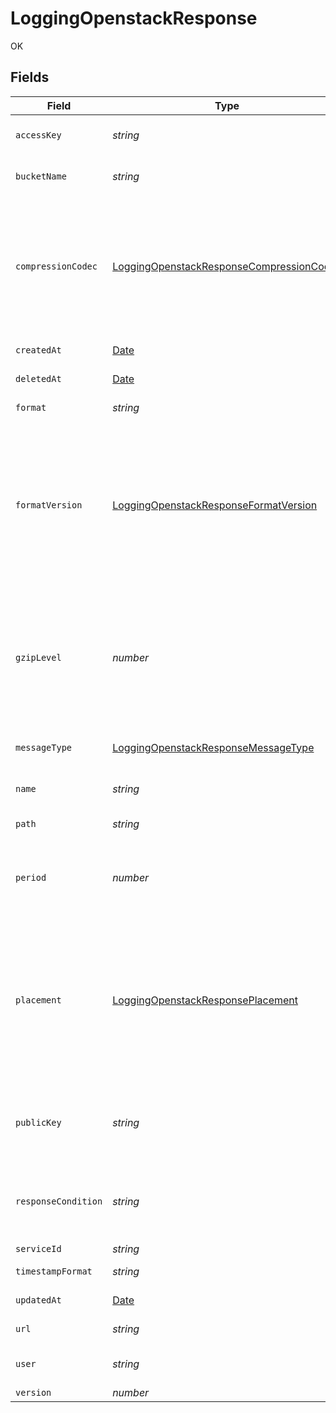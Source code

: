 # LoggingOpenstackResponse

OK


## Fields

| Field                                                                                                                                                                                                                      | Type                                                                                                                                                                                                                       | Required                                                                                                                                                                                                                   | Description                                                                                                                                                                                                                | Example                                                                                                                                                                                                                    |
| -------------------------------------------------------------------------------------------------------------------------------------------------------------------------------------------------------------------------- | -------------------------------------------------------------------------------------------------------------------------------------------------------------------------------------------------------------------------- | -------------------------------------------------------------------------------------------------------------------------------------------------------------------------------------------------------------------------- | -------------------------------------------------------------------------------------------------------------------------------------------------------------------------------------------------------------------------- | -------------------------------------------------------------------------------------------------------------------------------------------------------------------------------------------------------------------------- |
| `accessKey`                                                                                                                                                                                                                | *string*                                                                                                                                                                                                                   | :heavy_minus_sign:                                                                                                                                                                                                         | Your OpenStack account access key.                                                                                                                                                                                         |                                                                                                                                                                                                                            |
| `bucketName`                                                                                                                                                                                                               | *string*                                                                                                                                                                                                                   | :heavy_minus_sign:                                                                                                                                                                                                         | The name of your OpenStack container.                                                                                                                                                                                      |                                                                                                                                                                                                                            |
| `compressionCodec`                                                                                                                                                                                                         | [LoggingOpenstackResponseCompressionCodec](../../models/shared/loggingopenstackresponsecompressioncodec.md)                                                                                                                | :heavy_minus_sign:                                                                                                                                                                                                         | The codec used for compressing your logs. Valid values are `zstd`, `snappy`, and `gzip`. Specifying both `compression_codec` and `gzip_level` in the same API request will result in an error.                             |                                                                                                                                                                                                                            |
| `createdAt`                                                                                                                                                                                                                | [Date](https://developer.mozilla.org/en-US/docs/Web/JavaScript/Reference/Global_Objects/Date)                                                                                                                              | :heavy_minus_sign:                                                                                                                                                                                                         | Date and time in ISO 8601 format.                                                                                                                                                                                          | 2020-04-09T18:14:30Z                                                                                                                                                                                                       |
| `deletedAt`                                                                                                                                                                                                                | [Date](https://developer.mozilla.org/en-US/docs/Web/JavaScript/Reference/Global_Objects/Date)                                                                                                                              | :heavy_minus_sign:                                                                                                                                                                                                         | Date and time in ISO 8601 format.                                                                                                                                                                                          | 2020-04-09T18:14:30Z                                                                                                                                                                                                       |
| `format`                                                                                                                                                                                                                   | *string*                                                                                                                                                                                                                   | :heavy_minus_sign:                                                                                                                                                                                                         | A Fastly [log format string](https://docs.fastly.com/en/guides/custom-log-formats).                                                                                                                                        | %h %l %u %t "%r" %&gt;s %b                                                                                                                                                                                                 |
| `formatVersion`                                                                                                                                                                                                            | [LoggingOpenstackResponseFormatVersion](../../models/shared/loggingopenstackresponseformatversion.md)                                                                                                                      | :heavy_minus_sign:                                                                                                                                                                                                         | The version of the custom logging format used for the configured endpoint. The logging call gets placed by default in `vcl_log` if `format_version` is set to `2` and in `vcl_deliver` if `format_version` is set to `1`.<br/> | 2                                                                                                                                                                                                                          |
| `gzipLevel`                                                                                                                                                                                                                | *number*                                                                                                                                                                                                                   | :heavy_minus_sign:                                                                                                                                                                                                         | The level of gzip encoding when sending logs (default `0`, no compression). Specifying both `compression_codec` and `gzip_level` in the same API request will result in an error.                                          | 0                                                                                                                                                                                                                          |
| `messageType`                                                                                                                                                                                                              | [LoggingOpenstackResponseMessageType](../../models/shared/loggingopenstackresponsemessagetype.md)                                                                                                                          | :heavy_minus_sign:                                                                                                                                                                                                         | How the message should be formatted.                                                                                                                                                                                       | classic                                                                                                                                                                                                                    |
| `name`                                                                                                                                                                                                                     | *string*                                                                                                                                                                                                                   | :heavy_minus_sign:                                                                                                                                                                                                         | The name for the real-time logging configuration.                                                                                                                                                                          | test-log-endpoint                                                                                                                                                                                                          |
| `path`                                                                                                                                                                                                                     | *string*                                                                                                                                                                                                                   | :heavy_minus_sign:                                                                                                                                                                                                         | The path to upload logs to.                                                                                                                                                                                                |                                                                                                                                                                                                                            |
| `period`                                                                                                                                                                                                                   | *number*                                                                                                                                                                                                                   | :heavy_minus_sign:                                                                                                                                                                                                         | How frequently log files are finalized so they can be available for reading (in seconds).                                                                                                                                  | 3600                                                                                                                                                                                                                       |
| `placement`                                                                                                                                                                                                                | [LoggingOpenstackResponsePlacement](../../models/shared/loggingopenstackresponseplacement.md)                                                                                                                              | :heavy_minus_sign:                                                                                                                                                                                                         | Where in the generated VCL the logging call should be placed. If not set, endpoints with `format_version` of 2 are placed in `vcl_log` and those with `format_version` of 1 are placed in `vcl_deliver`.<br/>              | null                                                                                                                                                                                                                       |
| `publicKey`                                                                                                                                                                                                                | *string*                                                                                                                                                                                                                   | :heavy_minus_sign:                                                                                                                                                                                                         | A PGP public key that Fastly will use to encrypt your log files before writing them to disk.                                                                                                                               | -----BEGIN PRIVATE KEY-----<br/>...<br/>-----END PRIVATE KEY-----<br/>                                                                                                                                                     |
| `responseCondition`                                                                                                                                                                                                        | *string*                                                                                                                                                                                                                   | :heavy_minus_sign:                                                                                                                                                                                                         | The name of an existing condition in the configured endpoint, or leave blank to always execute.                                                                                                                            | null                                                                                                                                                                                                                       |
| `serviceId`                                                                                                                                                                                                                | *string*                                                                                                                                                                                                                   | :heavy_minus_sign:                                                                                                                                                                                                         | N/A                                                                                                                                                                                                                        | SU1Z0isxPaozGVKXdv0eY                                                                                                                                                                                                      |
| `timestampFormat`                                                                                                                                                                                                          | *string*                                                                                                                                                                                                                   | :heavy_minus_sign:                                                                                                                                                                                                         | A timestamp format                                                                                                                                                                                                         | %Y-%m-%dT%H:%M:%S.000                                                                                                                                                                                                      |
| `updatedAt`                                                                                                                                                                                                                | [Date](https://developer.mozilla.org/en-US/docs/Web/JavaScript/Reference/Global_Objects/Date)                                                                                                                              | :heavy_minus_sign:                                                                                                                                                                                                         | Date and time in ISO 8601 format.                                                                                                                                                                                          | 2020-04-09T18:14:30Z                                                                                                                                                                                                       |
| `url`                                                                                                                                                                                                                      | *string*                                                                                                                                                                                                                   | :heavy_minus_sign:                                                                                                                                                                                                         | Your OpenStack auth url.                                                                                                                                                                                                   |                                                                                                                                                                                                                            |
| `user`                                                                                                                                                                                                                     | *string*                                                                                                                                                                                                                   | :heavy_minus_sign:                                                                                                                                                                                                         | The username for your OpenStack account.                                                                                                                                                                                   |                                                                                                                                                                                                                            |
| `version`                                                                                                                                                                                                                  | *number*                                                                                                                                                                                                                   | :heavy_minus_sign:                                                                                                                                                                                                         | N/A                                                                                                                                                                                                                        | 1                                                                                                                                                                                                                          |